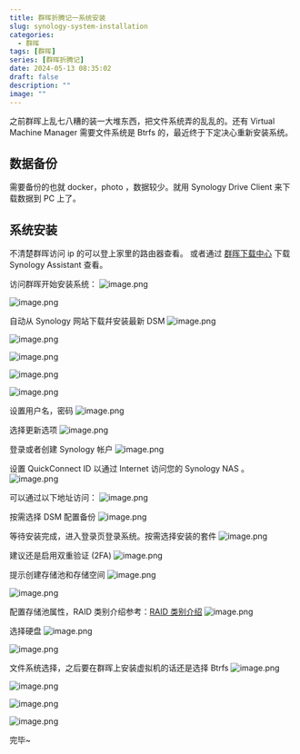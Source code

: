 ```yaml
---
title: 群晖折腾记一系统安装
slug: synology-system-installation
categories:
  - 群晖
tags: [群晖]
series: [群晖折腾记]
date: 2024-05-13 08:35:02
draft: false
description: ""
image: ""
---
```


之前群晖上乱七八糟的装一大堆东西，把文件系统弄的乱乱的。还有 Virtual Machine Manager 需要文件系统是 Btrfs 的，最近终于下定决心重新安装系统。
<!--more-->

## 数据备份
需要备份的也就 docker，photo ，数据较少。就用 Synology Drive Client 来下载数据到 PC 上了。


## 系统安装
不清楚群晖访问 ip 的可以登上家里的路由器查看。
或者通过 [群晖下载中心](https://www.synology.cn/zh-cn/support/download) 下载 Synology Assistant 查看。

访问群晖开始安装系统：
![image.png](https://r.xulinfeng.xyz/linden/2024/05/8c176f55d2e2fe171435a9e774844bb5.png)

![image.png](https://r.xulinfeng.xyz/linden/2024/05/9f34734c88d2627088101bddffddaeec.png)

自动从 Synology 网站下载幷安装最新 DSM
![image.png](https://r.xulinfeng.xyz/linden/2024/05/5e0487d95423579f0ce9010f4a41c1f5.png)

![image.png](https://r.xulinfeng.xyz/linden/2024/05/f50a8176256d28303f74c249ee8b64c0.png)

![image.png](https://r.xulinfeng.xyz/linden/2024/05/ba3edf02130e86aaffe50e8aaf89ae8c.png)

![image.png](https://r.xulinfeng.xyz/linden/2024/05/97bb8c73ed7216a7a5a94bb4130f64a4.png)

![image.png](https://r.xulinfeng.xyz/linden/2024/05/f170b2d3eb8d3468245014835d6b56f3.png)

设置用户名，密码
![image.png](https://r.xulinfeng.xyz/linden/2024/05/33defc1414437ecd57db46f608c23b73.png)

选择更新选项
![image.png](https://r.xulinfeng.xyz/linden/2024/05/e5fb6368c7acf546b91ada21d4cbcf05.png)

登录或者创建 Synology 帐户
![image.png](https://r.xulinfeng.xyz/linden/2024/05/affe0543cf0a755670f40b721aa3824d.png)

设置 QuickConnect ID 以通过 Internet 访问您的 Synology NAS 。
![image.png](https://r.xulinfeng.xyz/linden/2024/05/4238204550280cef3a8fa18d1f7f7672.png)

可以通过以下地址访问：
![image.png](https://r.xulinfeng.xyz/linden/2024/05/2efd690f719dbe9419a72f94bfb9e7da.png)

按需选择 DSM 配置备份
![image.png](https://r.xulinfeng.xyz/linden/2024/05/0394b130fe98632de68b03aa65bca7cd.png)

等待安装完成，进入登录页登录系统。按需选择安装的套件
![image.png](https://r.xulinfeng.xyz/linden/2024/05/9e044fb96dd0f73abaaee3244efefc04.png)

建议还是启用双重验证 (2FA)
![image.png](https://r.xulinfeng.xyz/linden/2024/05/ec1d017f0f511f9504953cc01e273b7d.png)

提示创建存储池和存储空间
![image.png](https://r.xulinfeng.xyz/linden/2024/05/3c8f186aba6f5436e28a9b344e23a237.png)

![image.png](https://r.xulinfeng.xyz/linden/2024/05/4c2bb750e7a074755586390095e586ae.png)

配置存储池属性，RAID 类别介绍参考：[RAID 类别介绍](https://kb.synology.cn/zh-cn/DSM/help/DSM/StorageManager/storage_pool_what_is_raid?version=7)
![image.png](https://r.xulinfeng.xyz/linden/2024/05/6097c1032549788e18ffc81e4a6c5ee6.png)

选择硬盘
![image.png](https://r.xulinfeng.xyz/linden/2024/05/da1618fa05f36d39b266959345336e39.png)

![image.png](https://r.xulinfeng.xyz/linden/2024/05/969f6c867a1c59b0e1c65c8c01c800b5.png)

文件系统选择，之后要在群晖上安装虚拟机的话还是选择 Btrfs 
![image.png](https://r.xulinfeng.xyz/linden/2024/05/f0b43093a9b704392976ff46ce99d068.png)

![image.png](https://r.xulinfeng.xyz/linden/2024/05/af12af2526625e74f8dfcaf0afcab92d.png)

![image.png](https://r.xulinfeng.xyz/linden/2024/05/fc9b821233bd27bb25e1174c37ef62a3.png)

![image.png](https://r.xulinfeng.xyz/linden/2024/05/9ee4f02def47ba6a91e7fc559a3fb709.png)


完毕~

